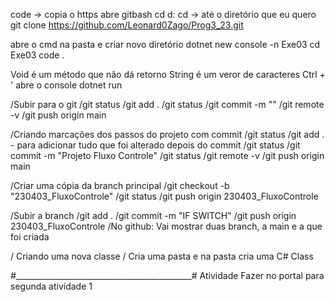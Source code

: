 code -> copia o https
abre gitbash
cd d:
cd -> até o diretório que eu quero
git clone https://github.com/Leonard0Zago/Prog3_23.git


abre o cmd na pasta e criar novo diretório
dotnet new console -n Exe03
cd Exe03
code .


Void é um método que não dá retorno
String é um veror de caracteres
Ctrl + ' abre o console
dotnet run


/Subir para o git 
/git status 
/git add . 
/git status 
/git commit -m "" 
/git remote -v 
/git push origin main

/Criando marcações dos passos do projeto com commit 
/git status 
/git add . - para adicionar tudo que foi alterado depois do commit 
/git status 
/git commit -m "Projeto Fluxo Controle" 
/git status 
/git remote -v 
/git push origin main 


/Criar uma cópia da branch principal 
/git checkout -b "230403_FluxoControle" 
/git status 
/git push origin 230403_FluxoControle 


/Subir a branch
/git add .
/git commit -m "IF SWITCH"
/git push origin 230403_FluxoControle
/No github: Vai mostrar duas branch, a main e a que foi criada

/ Criando uma nova classe
/ Cria uma pasta e na pasta cria uma C# Class

#____________________________________________#
Atividade
Fazer no portal para segunda atividade 1
